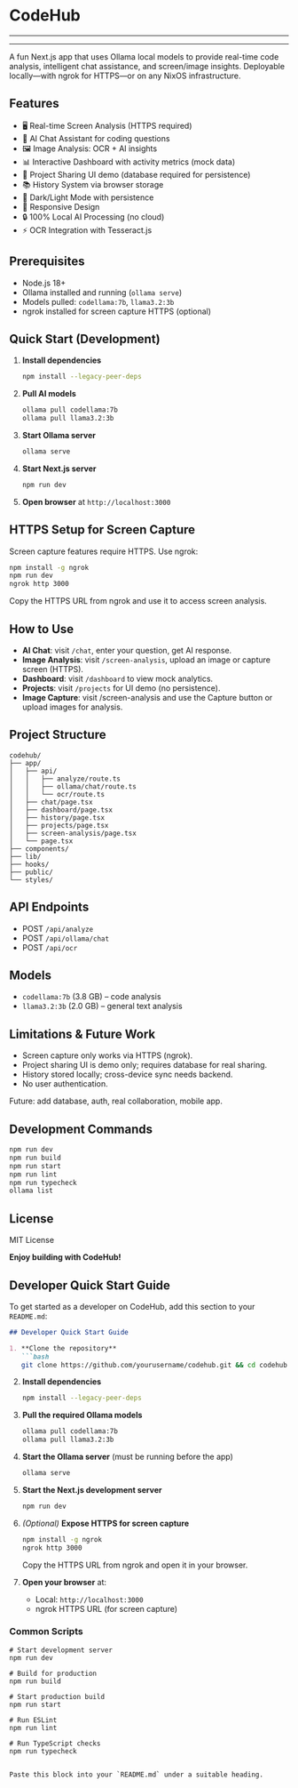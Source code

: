 # CodeHub  
<hr>  
<hr>  

A fun Next.js app that uses Ollama local models to provide real-time code analysis, intelligent chat assistance, and screen/image insights. Deployable locally—with ngrok for HTTPS—or on any NixOS infrastructure.

## Features

- 🖥️ Real-time Screen Analysis (HTTPS required)  
- 🤖 AI Chat Assistant for coding questions  
- 🖼️ Image Analysis: OCR + AI insights  
- 📊 Interactive Dashboard with activity metrics (mock data)  
- 🔗 Project Sharing UI demo (database required for persistence)  
- 📚 History System via browser storage  
- 🌙 Dark/Light Mode with persistence  
- 📱 Responsive Design  
- 🔒 100% Local AI Processing (no cloud)  
- ⚡ OCR Integration with Tesseract.js  

## Prerequisites

- Node.js 18+  
- Ollama installed and running (`ollama serve`)  
- Models pulled: `codellama:7b`, `llama3.2:3b`  
- ngrok installed for screen capture HTTPS (optional)  

## Quick Start (Development)

1. **Install dependencies**  
   ```bash
   npm install --legacy-peer-deps
   ```
2. **Pull AI models**  
   ```bash
   ollama pull codellama:7b
   ollama pull llama3.2:3b
   ```
3. **Start Ollama server**  
   ```bash
   ollama serve
   ```
4. **Start Next.js server**  
   ```bash
   npm run dev
   ```
5. **Open browser** at `http://localhost:3000`  

## HTTPS Setup for Screen Capture

Screen capture features require HTTPS. Use ngrok:

```bash
npm install -g ngrok
npm run dev
ngrok http 3000
```

Copy the HTTPS URL from ngrok and use it to access screen analysis.

## How to Use

- **AI Chat**: visit `/chat`, enter your question, get AI response.  
- **Image Analysis**: visit `/screen-analysis`, upload an image or capture screen (HTTPS).  
- **Dashboard**: visit `/dashboard` to view mock analytics.  
- **Projects**: visit `/projects` for UI demo (no persistence).  
- **Image Capture**:  visit /screen-analysis and use the Capture button or upload images for analysis.
## Project Structure

```
codehub/
├── app/
│   ├── api/
│   │   ├── analyze/route.ts
│   │   ├── ollama/chat/route.ts
│   │   └── ocr/route.ts
│   ├── chat/page.tsx
│   ├── dashboard/page.tsx
│   ├── history/page.tsx
│   ├── projects/page.tsx
│   ├── screen-analysis/page.tsx
│   └── page.tsx
├── components/
├── lib/
├── hooks/
├── public/
└── styles/
```

## API Endpoints

- POST `/api/analyze`  
- POST `/api/ollama/chat`  
- POST `/api/ocr`  

## Models

- `codellama:7b` (3.8 GB) – code analysis  
- `llama3.2:3b` (2.0 GB) – general text analysis  

## Limitations & Future Work

- Screen capture only works via HTTPS (ngrok).  
- Project sharing UI is demo only; requires database for real sharing.  
- History stored locally; cross-device sync needs backend.  
- No user authentication.  

Future: add database, auth, real collaboration, mobile app.

## Development Commands

```bash
npm run dev
npm run build
npm run start
npm run lint
npm run typecheck
ollama list
```

## License

MIT License  

**Enjoy building with CodeHub!**

## Developer Quick Start Guide

To get started as a developer on CodeHub, add this section to your `README.md`:

```markdown
## Developer Quick Start Guide

1. **Clone the repository**
   ```bash
   git clone https://github.com/yourusername/codehub.git && cd codehub
   ```

2. **Install dependencies**
   ```bash
   npm install --legacy-peer-deps
   ```

3. **Pull the required Ollama models**
   ```bash
   ollama pull codellama:7b
   ollama pull llama3.2:3b
   ```

4. **Start the Ollama server** (must be running before the app)
   ```bash
   ollama serve
   ```

5. **Start the Next.js development server**
   ```bash
   npm run dev
   ```

6. *(Optional)* **Expose HTTPS for screen capture**
   ```bash
   npm install -g ngrok
   ngrok http 3000
   ```
   Copy the HTTPS URL from ngrok and open it in your browser.

7. **Open your browser** at:
   - Local: `http://localhost:3000`
   - ngrok HTTPS URL (for screen capture)

### Common Scripts
```
# Start development server
npm run dev

# Build for production
npm run build

# Start production build
npm run start

# Run ESLint
npm run lint

# Run TypeScript checks
npm run typecheck
```
```

Paste this block into your `README.md` under a suitable heading.